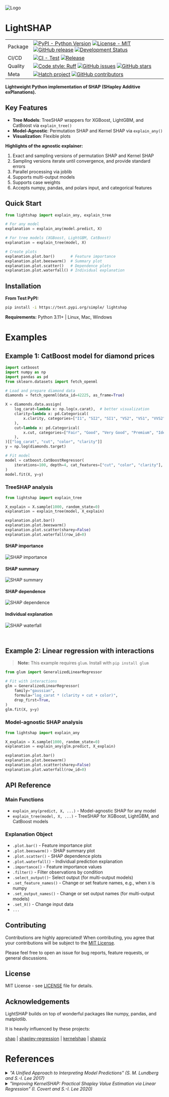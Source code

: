 ![Logo](./docs/images/logo.svg?raw=true)

# LightSHAP

| | |
| --- | --- |
| Package | [![PyPI - Python Version](https://img.shields.io/badge/python-3.11+-blue.svg)](https://www.python.org/downloads/) [![License - MIT](https://img.shields.io/badge/license-MIT-9400d3.svg)](https://spdx.org/licenses/) [![GitHub release](https://img.shields.io/github/v/release/mayer79/LightSHAP)](https://github.com/mayer79/LightSHAP/releases) [![Development Status](https://img.shields.io/badge/status-beta-orange.svg)](https://github.com/mayer79/LightSHAP) |
| CI/CD | [![CI - Test](https://github.com/mayer79/LightSHAP/actions/workflows/test.yml/badge.svg)](https://github.com/mayer79/LightSHAP/actions/workflows/test.yml) [![Release](https://github.com/mayer79/LightSHAP/actions/workflows/release.yml/badge.svg)](https://github.com/mayer79/LightSHAP/actions/workflows/release.yml) |
| Quality | [![Code style: Ruff](https://img.shields.io/endpoint?url=https://raw.githubusercontent.com/astral-sh/ruff/main/assets/badge/v2.json)](https://github.com/astral-sh/ruff) [![GitHub issues](https://img.shields.io/github/issues/mayer79/LightSHAP)](https://github.com/mayer79/LightSHAP/issues) [![GitHub stars](https://img.shields.io/github/stars/mayer79/LightSHAP?style=social)](https://github.com/mayer79/LightSHAP) |
| Meta | [![Hatch project](https://img.shields.io/badge/%F0%9F%A5%9A-Hatch-4051b5.svg)](https://github.com/pypa/hatch) [![GitHub contributors](https://img.shields.io/github/contributors/mayer79/LightSHAP)](https://github.com/mayer79/LightSHAP/graphs/contributors) |

**Lightweight Python implementation of SHAP (SHapley Additive exPlanations).**

## Key Features

- **Tree Models**: TreeSHAP wrappers for XGBoost, LightGBM, and CatBoost via `explain_tree()`
- **Model-Agnostic**: Permutation SHAP and Kernel SHAP via `explain_any()`
- **Visualization**: Flexible plots

**Highlights of the agnostic explainer:**

1. Exact and sampling versions of permutation SHAP and Kernel SHAP
2. Sampling versions iterate until convergence, and provide standard errors
3. Parallel processing via joblib
4. Supports multi-output models
5. Supports case weights
6. Accepts numpy, pandas, and polars input, and categorical features

## Quick Start

```python
from lightshap import explain_any, explain_tree

# For any model
explanation = explain_any(model.predict, X)

# For tree models (XGBoost, LightGBM, CatBoost)  
explanation = explain_tree(model, X)

# Create plots
explanation.plot.bar()       # Feature importance
explanation.plot.beeswarm()  # Summary plot
explanation.plot.scatter()   # Dependence plots
explanation.plot.waterfall() # Individual explanation
```

## Installation

**From Test PyPI:**

```bash
pip install -i https://test.pypi.org/simple/ lightshap
```

**Requirements:** Python 3.11+ | Linux, Mac, Windows

# Examples

## Example 1: CatBoost model for diamond prices

```python
import catboost
import numpy as np
import pandas as pd
from sklearn.datasets import fetch_openml

# Load and prepare diamond data
diamonds = fetch_openml(data_id=42225, as_frame=True)

X = diamonds.data.assign(
    log_carat=lambda x: np.log(x.carat),  # better visualization
    clarity=lambda x: pd.Categorical(
        x.clarity, categories=["I1", "SI2", "SI1", "VS2", "VS1", "VVS2", "VVS1", "IF"]
    ),
    cut=lambda x: pd.Categorical(
        x.cut, categories=["Fair", "Good", "Very Good", "Premium", "Ideal"]
    ),
)[["log_carat", "cut", "color", "clarity"]]
y = np.log(diamonds.target)

# Fit model
model = catboost.CatBoostRegressor(
    iterations=100, depth=4, cat_features=["cut", "color", "clarity"], verbose=0
)
model.fit(X, y=y)
```

### TreeSHAP analysis

```python
from lightshap import explain_tree

X_explain = X.sample(1000, random_state=0)
explanation = explain_tree(model, X_explain)

explanation.plot.bar()
explanation.plot.beeswarm()
explanation.plot.scatter(sharey=False)
explanation.plot.waterfall(row_id=0)
```

#### SHAP importance

![SHAP importance](./docs/images/tree_bar.png?raw=true)

#### SHAP summary

![SHAP summary](./docs/images/tree_beeswarm.png?raw=true)

#### SHAP dependence

![SHAP dependence](./docs/images/tree_scatter.png?raw=true)

#### Individual explanation

![SHAP waterfall](./docs/images/tree_waterfall.png?raw=true)

<br/>

## Example 2: Linear regression with interactions

> **Note:** This example requires `glum`. Install with `pip install glum`

```python
from glum import GeneralizedLinearRegressor

# Fit with interactions
glm = GeneralizedLinearRegressor(
    family="gaussian",
    formula="log_carat * (clarity + cut + color)",
    drop_first=True,
)
glm.fit(X, y=y)
```

### Model-agnostic SHAP analysis

```python
from lightshap import explain_any

X_explain = X.sample(1000, random_state=0)
explanation = explain_any(glm.predict, X_explain)

explanation.plot.bar()
explanation.plot.beeswarm() 
explanation.plot.scatter(sharey=False)
explanation.plot.waterfall(row_id=0)
```

## API Reference

### Main Functions

- `explain_any(predict, X, ...)` - Model-agnostic SHAP for any model
- `explain_tree(model, X, ...)` - TreeSHAP for XGBoost, LightGBM, and CatBoost models

### Explanation Object

- `.plot.bar()` - Feature importance plot
- `.plot.beeswarm()` - SHAP summary plot  
- `.plot.scatter()` - SHAP dependence plots
- `.plot.waterfall()` - Individual prediction explanation
- `.importance()` - Feature importance values
- `.filter()` - Filter observations by condition
- `.select_output()`- Select output (for multi-output models)
- `.set_feature_names()` - Change or set feature names, e.g., when `X` is numpy
- `.set_output_names()` - Change or set output names (for multi-output models)
- `.set_X()` - Change input data
- `...`

## Contributing

Contributions are highly appreciated! When contributing, you agree that your contributions will be subject to the [MIT License](https://github.com/mayer79/lightshap/blob/main/LICENSE).

Please feel free to open an issue for bug reports, feature requests, or general discussions.

## License

MIT License - see [LICENSE](LICENSE) file for details.

## Acknowledgements

LightSHAP builds on top of wonderful packages like numpy, pandas, and matplotlib.

It is heavily influenced by these projects:

[shap](https://github.com/slundberg/shap) |
[shapley-regression](https://github.com/iancovert/shapley-regression) |
[kernelshap](https://github.com/ModelOriented/kernelshap) |
[shapviz](https://github.com/ModelOriented/shapviz)

# <a name="references">References</a>

<details>
<summary>
    <em>"A Unified Approach to Interpreting Model Predictions" (S. M. Lundberg and S.-I. Lee 2017)</em>
</summary>
<br/>
    <pre>
@incollection{lundberglee2017,
 title = {A Unified Approach to Interpreting Model Predictions},
 author = {Lundberg, Scott M and Lee, Su-In},
 booktitle = {Advances in Neural Information Processing Systems 30},
 editor = {I. Guyon and U. V. Luxburg and S. Bengio and H. Wallach and R. Fergus and S. Vishwanathan and R. Garnett},
 pages = {4765--4774},
 year = {2017},
 publisher = {Curran Associates, Inc.},
 url = {https://papers.nips.cc/paper/7062-a-unified-approach-to-interpreting-model-predictions.pdf}
}
</pre>
<a href="https://papers.nips.cc/paper/7062-a-unified-approach-to-interpreting-model-predictions.pdf">Paper link</a>
</details>

<details>
<summary>
    <em>"Improving KernelSHAP: Practical Shapley Value Estimation via Linear Regression" (I. Covert and S.-I. Lee 2020)</em>
</summary>
<br/>
    <pre>
@inproceedings{covertlee2020,
  title={Improving KernelSHAP: Practical Shapley Value Estimation via Linear Regression},
  author={Ian Covert and Su-In Lee},
  booktitle={International Conference on Artificial Intelligence and Statistics},
  year={2020},
  url={https://proceedings.mlr.press/v130/covert21a/covert21a.pdf}
}
</pre>
<a href="https://proceedings.mlr.press/v130/covert21a/covert21a.pdf">Paper link</a>
</details>

